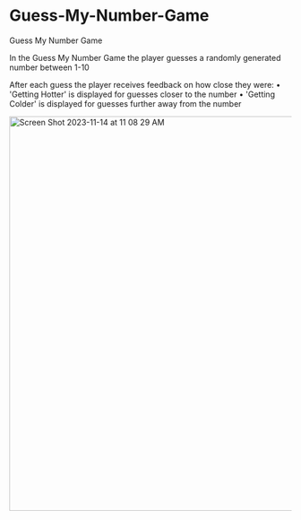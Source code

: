 # Guess-My-Number-Game
Guess My Number Game

In the Guess My Number Game the player guesses a randomly generated number between 1-10

After each guess the player receives feedback on how close they were:
• 'Getting Hotter' is displayed for guesses closer to the number
• 'Getting Colder' is displayed for guesses further away from the number

<img width="704" alt="Screen Shot 2023-11-14 at 11 08 29 AM" src="https://github.com/treaddevs/Guess-a-Number/assets/148214913/ba87928d-61fb-4892-abbd-8f1b9c127471">
